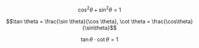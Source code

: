 
$$\cos^2 \theta + \sin^2 \theta = 1$$

$$\tan \theta = \frac{\sin \theta}{\cos \theta}, \cot \theta = \frac{\cos\theta}{\sin\theta}$$

$$\tan \theta \cdot \cot \theta = 1$$